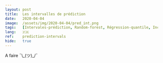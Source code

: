 ```yaml
---
layout: post
title:  Les intervalles de prédiction
date:   2020-04-04
image:  /assets/img/2020-04-04/pred_int.png
tags:   [Intervales-prédiction, Random-forest, Régression-quantile, Incertitude]
lang:   🇫🇷
ref:    prediction-intervals
hide:   true
---
```


A faire ¯\\\_(ツ)_/¯